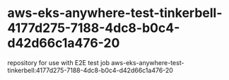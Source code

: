 # aws-eks-anywhere-test-tinkerbell-4177d275-7188-4dc8-b0c4-d42d66c1a476-20
repository for use with E2E test job aws-eks-anywhere-test-tinkerbell:4177d275-7188-4dc8-b0c4-d42d66c1a476-20
